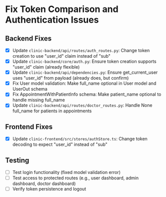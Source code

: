 # Fix Token Comparison and Authentication Issues

## Backend Fixes
- [x] Update `clinic-backend/api/routes/auth_routes.py`: Change token creation to use "user_id" claim instead of "sub"
- [x] Update `clinic-backend/core/auth.py`: Ensure token creation supports "user_id" claim (already flexible)
- [x] Update `clinic-backend/api/dependencies.py`: Ensure get_current_user uses "user_id" from payload (already does, but confirm)
- [x] Fix User model validation: Make full_name optional in User model and UserOut schema
- [x] Fix AppointmentWithPatientInfo schema: Make patient_name optional to handle missing full_name
- [x] Update `clinic-backend/api/routes/doctor_routes.py`: Handle None full_name for patients in appointments

## Frontend Fixes
- [x] Update `clinic-frontend/src/stores/authStore.ts`: Change token decoding to expect "user_id" instead of "sub"

## Testing
- [ ] Test login functionality (fixed model validation error)
- [ ] Test access to protected routes (e.g., user dashboard, admin dashboard, doctor dashboard)
- [ ] Verify token persistence and logout
